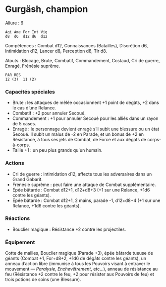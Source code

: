 
# Gurgäsh, champion

Allure : 6

	Agi	Âme	For	Int	Vig
	d8	d6	d12	d6	d12

Compétences : Combat d12, Connaissances (Batailles), Discrétion d6, Intimidation d12, Lancer d8, Perception d8, Tir d8.

Atouts : Blocage, Brute, Combatif, Commandement, Costaud, Cri de guerre, Enragé, Frénésie suprême.

	PAR	RES
	12 (3)	11 (2)

### Capacités spéciales
- Brute : les attaques de mêlée occasionnent +1 point de dégâts, +2 dans le cas d’une Relance.
- Combatif : +2 pour annuler Secoué.
- Commandement : +1 pour annuler Secoué pour les alliés dans un rayon de 5 cases.
- Enragé : le personnage devient enragé s’il subit une blessure ou un état Secoué. Il subit un malus de -2 en Parade, et un bonus de +2 en Résistance, à tous ses jets de Combat, de Force et aux dégats de corps-à-corps.
- Taille +1 : un peu plus grands qu'un humain.

### Actions
- Cri de guerre : Intimidation d12, affecte tous les adversaires dans un Grand Gabarit.
- Frénésie suprême : peut faire une attaque de Combat supplémentaire.
- Épée bâtarde : Combat d12+1, d12+d8+3 (+1 sur une Relance, +1d6 contre les géants).
- Épée bâtarde : Combat d12+1, 2 mains, parade -1, d12+d8+4 (+1 sur une Relance, +1d6 contre les géants).

### Réactions
- Bouclier magique : Résistance +2 contre les projectiles.

### Équipement
Cotte de mailles, Bouclier magique (Parade +3), épée bâtarde tueuse de géants (Combat +1, For+d8+2, +1d6 de dégâts contre les géants), un anneau d’action libre (immunise à tous les Pouvoirs visant à entraver le mouvement — _Paralysie_, _Enchevêtrement_, etc...), anneau de résistance au feu (Résistance +2 contre le feu, +2 pour résister aux Pouvoirs de feu) et trois potions de soins (une Blessure).
